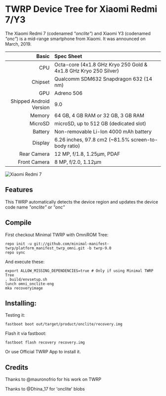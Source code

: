TWRP Device Tree for Xiaomi Redmi 7/Y3
======================================

The Xiaomi Redmi 7 (codenamed _"onclite"_) and Xiaomi Y3 (codenamed _"onc"_) is a mid-range smartphone from Xiaomi.
It was announced on March, 2019.

Basic                   | Spec Sheet
-----------------------:|:-------------------------
CPU                     | Octa-core (4x1.8 GHz Kryo 250 Gold & 4x1.8 GHz Kryo 250 Silver)
Chipset                 | Qualcomm SDM632 Snapdragon 632 (14 nm)
GPU                     | Adreno 506
Shipped Android Version | 9.0
Memory                  | 64 GB, 4 GB RAM or 32 GB, 3 GB RAM
MicroSD                 | microSD, up to 512 GB (dedicated slot)
Battery                 | Non-removable Li-Ion 4000 mAh battery
Display                 | 6.26 inches, 97.8 cm2 (~81.5% screen-to-body ratio)
Rear Camera             | 12 MP, f/1.8, 1.25µm, PDAF
Front Camera            | 8 MP, f/2.0, 1.12µm

![Xiaomi Redmi 7](https://ru-mi.com/image/cache/data/Tovari/Smartphoni/redmi7/ava/redmi_7_red_4-800x800.jpg "Xiaomi Redmi 7")

## Features

This TWRP automatically detects the device region and updates the device code name _"onclite"_ or _"onc"_

## Compile

First checkout Minimal TWRP with OmniROM Tree:

```
repo init -u git://github.com/minimal-manifest-twrp/platform_manifest_twrp_omni.git -b twrp-9.0
repo sync
```

And execute these:

```
export ALLOW_MISSING_DEPENDENCIES=true # Only if using Minimal TWRP Tree
. build/envsetup.sh
lunch omni_onclite-eng
mka recoveryimage
```

## Installing:

Testing it:
```
fastboot boot out/target/product/onclite/recovery.img
```

Flash it via fastboot:
```
fastboot flash recovery recovery.img
```

Or use Official TWRP App to install it.

## Credits

Thanks to @mauronofrio for his work on TWRP

Thanks to @Dhina_17 for 'onclite' blobs
